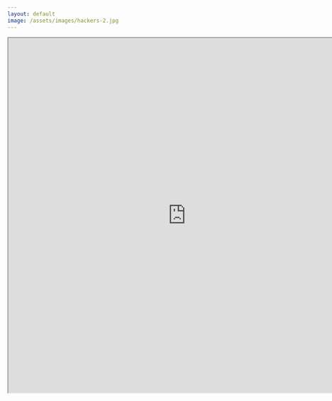 ```yaml
---
layout: default
image: /assets/images/hackers-2.jpg
---
```


<div class="container mb-4">
	<iframe src="https://docs.google.com/spreadsheets/d/e/2PACX-1vRu-MmQ5cg7UW6YCOdPQ8aZuAdNYqFug5O4yr_cp8j8pFOka5dQLs5Y6V5NaLZNA_79dOzPdsuuY43O/pubhtml?gid=0&amp;single=true&amp;widget=true&amp;headers=false"
	style="width:800px; height:800px"></iframe>
</div>
